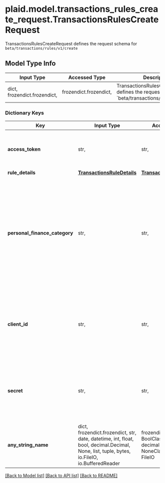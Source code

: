 # plaid.model.transactions_rules_create_request.TransactionsRulesCreateRequest

TransactionsRulesCreateRequest defines the request schema for `beta/transactions/rules/v1/create`

## Model Type Info
Input Type | Accessed Type | Description | Notes
------------ | ------------- | ------------- | -------------
dict, frozendict.frozendict,  | frozendict.frozendict,  | TransactionsRulesCreateRequest defines the request schema for &#x60;beta/transactions/rules/v1/create&#x60; | 

### Dictionary Keys
Key | Input Type | Accessed Type | Description | Notes
------------ | ------------- | ------------- | ------------- | -------------
**access_token** | str,  | str,  | The access token associated with the Item data is being requested for. | 
**rule_details** | [**TransactionsRuleDetails**](TransactionsRuleDetails.md) | [**TransactionsRuleDetails**](TransactionsRuleDetails.md) |  | 
**personal_finance_category** | str,  | str,  | Personal finance detailed category.  All implementations are encouraged to use this field instead of &#x60;category&#x60;, as it provides more meaningful and accurate categorization.  See the [&#x60;taxonomy csv file&#x60;](https://plaid.com/documents/transactions-personal-finance-category-taxonomy.csv) for a full list of personal finance categories.  | 
**client_id** | str,  | str,  | Your Plaid API &#x60;client_id&#x60;. The &#x60;client_id&#x60; is required and may be provided either in the &#x60;PLAID-CLIENT-ID&#x60; header or as part of a request body. | [optional] 
**secret** | str,  | str,  | Your Plaid API &#x60;secret&#x60;. The &#x60;secret&#x60; is required and may be provided either in the &#x60;PLAID-SECRET&#x60; header or as part of a request body. | [optional] 
**any_string_name** | dict, frozendict.frozendict, str, date, datetime, int, float, bool, decimal.Decimal, None, list, tuple, bytes, io.FileIO, io.BufferedReader | frozendict.frozendict, str, BoolClass, decimal.Decimal, NoneClass, tuple, bytes, FileIO | any string name can be used but the value must be the correct type | [optional]

[[Back to Model list]](../../README.md#documentation-for-models) [[Back to API list]](../../README.md#documentation-for-api-endpoints) [[Back to README]](../../README.md)

